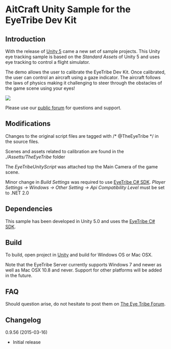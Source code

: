 AitCraft Unity Sample for the EyeTribe Dev Kit
====
<p>

Introduction
----

With the release of [Unity 5](http://unity3d.com/) came a new set of sample projects. This Unity eye tracking sample is based on the *Standard Assets* of Unity 5 and uses eye tracking to control a flight simulator.

The demo allows the user to calibrate the EyeTribe Dev Kit. Once calibrated, the user can control an aircraft using a gaze indicator. The aircraft follows the laws of physics making it challenging to steer through the obstacles of the game scene using your eyes!


![](http://theeyetribe.com/github/unity_aircraft.png)


Please use our [public forum](http://theeyetribe.com/forum) for questions and support.


Modifications
----

Changes to the original script files are tagged with /* @TheEyeTribe */ in the source files.

Scenes and assets related to calibration are found in the *./Assetts/TheEyeTribe* folder

The *EyeTribeUnityScript* was attached top the Main Camera of the game scene.

Minor change in *Build Settings* was required to use [EyeTribe C# SDK](https://github.com/EyeTribe/tet-csharp-client). *Player Settings -> Windows -> Other Setting -> Api Compatibility Level* must be set to .NET 2.0


Dependencies
----

This sample has been developed in Unity 5.0 and uses the [EyeTribe C# SDK](https://github.com/EyeTribe/tet-csharp-client). 


Build
----

To build, open project in [Unity](http://unity3d.com/) and build for Windows OS or Mac OSX.

Note that the EyeTribe Server currently supports Windows 7 and newer as well as Mac OSX 10.8 and never. Support for other platforms will be added in the future.


FAQ
----

Should question arise, do not hesitate to post them on [The Eye Tribe Forum](http://theeyetribe.com/forum/).


Changelog
----

0.9.56 (2015-03-16)
- Initial release
